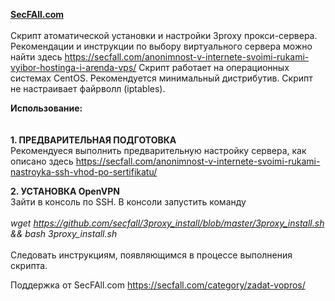 <b><a href="https://secfall.com">SecFAll.com</a></b><br>
<br>
Скрипт атоматической установки и настройки 3proxy прокси-сервера.
Рекомендации и инструкции по выбору виртуального сервера можно найти здесь https://secfall.com/anonimnost-v-internete-svoimi-rukami-vyibor-hostinga-i-arenda-vps/
Скрипт работает на операционных системах CentOS. Рекомендуется минимальный дистрибутив.
Скрипт не настраивает файрволл (iptables).

<b>Использование:</b><br><br><br>
<b>1. ПРЕДВАРИТЕЛЬНАЯ ПОДГОТОВКА</b><br>
Рекомендуеся выполнить предварительную настройку сервера, как описано здесь https://secfall.com/anonimnost-v-internete-svoimi-rukami-nastroyka-ssh-vhod-po-sertifikatu/

<b>2. УСТАНОВКА OpenVPN</b><br>
Зайти в консоль по SSH. В консоли запустить команду <br><br>
<i>wget https://github.com/secfall/3proxy_install/blob/master/3proxy_install.sh && bash 3proxy_install.sh</i><br><br>
Следовать инструкциям, появляющимся в процессе выполнения скрипта.

Поддержка от SecFAll.com https://secfall.com/category/zadat-vopros/

